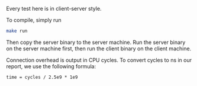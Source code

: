 Every test here is in client-server style.

To compile, simply run
```bash
make run
```

Then copy the server binary to the server machine. Run the server binary on the server machine first, then run the client binary on the client machine.

Connection overhead is output in CPU cycles. To convert cycles to ns in our report, we use the following formula:
```
time = cycles / 2.5e9 * 1e9
```

